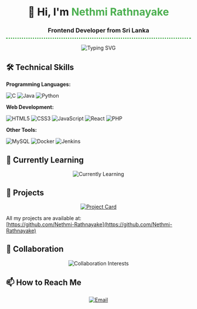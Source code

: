 <h1 align="center">👋 Hi, I'm <span style="color: #4CAF50; animation: wave 2s infinite">Nethmi Rathnayake</span></h1>
<h3 align="center" style="border-bottom: 3px dotted #4CAF50; padding-bottom: 10px">Frontend Developer from Sri Lanka</h3>

<div align="center">
  <img src="https://readme-typing-svg.demolab.com?font=Fira+Code&pause=1000&color=4CAF50&width=435&lines=Frontend+Developer;Python+Enthusiast;Machine+Learning+Learner" alt="Typing SVG" />
</div>

## 🛠️ Technical Skills

**Programming Languages:**
<p>
  <img src="https://img.shields.io/badge/C-00599C?style=for-the-badge&logo=c&logoColor=white" alt="C" onmouseover="this.style.transform='scale(1.1)'" onmouseout="this.style.transform='scale(1)'">
  <img src="https://img.shields.io/badge/Java-ED8B00?style=for-the-badge&logo=java&logoColor=white" alt="Java" onmouseover="this.style.transform='scale(1.1)'" onmouseout="this.style.transform='scale(1)'">
  <img src="https://img.shields.io/badge/Python-3776AB?style=for-the-badge&logo=python&logoColor=white" alt="Python" onmouseover="this.style.transform='scale(1.1)'" onmouseout="this.style.transform='scale(1)'">
</p>

**Web Development:**
<p>
  <img src="https://img.shields.io/badge/HTML5-E34F26?style=for-the-badge&logo=html5&logoColor=white" alt="HTML5" onmouseover="this.style.transform='scale(1.1)'" onmouseout="this.style.transform='scale(1)'">
  <img src="https://img.shields.io/badge/CSS3-1572B6?style=for-the-badge&logo=css3&logoColor=white" alt="CSS3" onmouseover="this.style.transform='scale(1.1)'" onmouseout="this.style.transform='scale(1)'">
  <img src="https://img.shields.io/badge/JavaScript-F7DF1E?style=for-the-badge&logo=javascript&logoColor=black" alt="JavaScript" onmouseover="this.style.transform='scale(1.1)'" onmouseout="this.style.transform='scale(1)'">
  <img src="https://img.shields.io/badge/React-20232A?style=for-the-badge&logo=react&logoColor=61DAFB" alt="React" onmouseover="this.style.transform='scale(1.1)'" onmouseout="this.style.transform='scale(1)'">
  <img src="https://img.shields.io/badge/PHP-777BB4?style=for-the-badge&logo=php&logoColor=white" alt="PHP" onmouseover="this.style.transform='scale(1.1)'" onmouseout="this.style.transform='scale(1)'">
</p>

**Other Tools:**
<p>
  <img src="https://img.shields.io/badge/MySQL-00000F?style=for-the-badge&logo=mysql&logoColor=white" alt="MySQL" onmouseover="this.style.transform='scale(1.1)'" onmouseout="this.style.transform='scale(1)'">
  <img src="https://img.shields.io/badge/Docker-2496ED?style=for-the-badge&logo=docker&logoColor=white" alt="Docker" onmouseover="this.style.transform='scale(1.1)'" onmouseout="this.style.transform='scale(1)'">
  <img src="https://img.shields.io/badge/Jenkins-D24939?style=for-the-badge&logo=jenkins&logoColor=white" alt="Jenkins" onmouseover="this.style.transform='scale(1.1)'" onmouseout="this.style.transform='scale(1)'">
</p>

## 🌱 Currently Learning
<p align="center">
  <img src="https://readme-typing-svg.demolab.com?font=Fira+Code&pause=1000&color=4CAF50&width=435&lines=Python;Machine+Learning" alt="Currently Learning" />
</p>

## 💼 Projects
<div align="center">
  <a href="https://github.com/Nethmi-Rathnayake">
    <img src="https://github-readme-stats.vercel.app/api/pin/?username=Nethmi-Rathnayake&repo=repo-name&theme=dark" alt="Project Card" />
  </a>
</div>

All my projects are available at:  
[https://github.com/Nethmi-Rathnayake](https://github.com/Nethmi-Rathnayake)

## 🤝 Collaboration
<p align="center">
  <img src="https://readme-typing-svg.demolab.com?font=Fira+Code&pause=1000&color=4CAF50&width=435&lines=Beginner-friendly+data+science;Web+development+projects" alt="Collaboration Interests" />
</p>

## 📫 How to Reach Me
<div align="center">
  <a href="mailto:nethmirthnk@gmail.com">
    <img src="https://img.shields.io/badge/Gmail-D14836?style=for-the-badge&logo=gmail&logoColor=white" alt="Email" onmouseover="this.style.transform='scale(1.1)'" onmouseout="this.style.transform='scale(1)'">
  </a>
</div>

<style>
  @keyframes wave {
    0% { transform: rotate(0deg); }
    10% { transform: rotate(-10deg); }
    20% { transform: rotate(12deg); }
    30% { transform: rotate(-10deg); }
    40% { transform: rotate(9deg); }
    50% { transform: rotate(0deg); }
    100% { transform: rotate(0deg); }
  }
</style>
